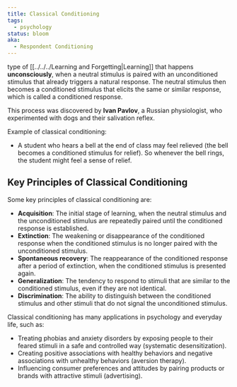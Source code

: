 ```yaml
---
title: Classical Conditioning
tags:
  - psychology
status: bloom
aka:
  - Respondent Conditioning
---
```

type of [[../../../Learning and Forgetting|Learning]] that happens **unconsciously**, when a neutral stimulus is paired with an unconditioned stimulus that already triggers a natural response. The neutral stimulus then becomes a conditioned stimulus that elicits the same or similar response, which is called a conditioned response. 

This process was discovered by **Ivan Pavlov**, a Russian physiologist, who experimented with dogs and their salivation reflex. 

Example of classical conditioning:
- A student who hears a bell at the end of class may feel relieved (the bell becomes a conditioned stimulus for relief). So whenever the bell rings, the student might feel a sense of relief. 


## Key Principles of Classical Conditioning

Some key principles of classical conditioning are:

- **Acquisition**: The initial stage of learning, when the neutral stimulus and the unconditioned stimulus are repeatedly paired until the conditioned response is established.
- **Extinction**: The weakening or disappearance of the conditioned response when the conditioned stimulus is no longer paired with the unconditioned stimulus.
- **Spontaneous recovery**: The reappearance of the conditioned response after a period of extinction, when the conditioned stimulus is presented again.
- **Generalization**: The tendency to respond to stimuli that are similar to the conditioned stimulus, even if they are not identical.
- **Discrimination**: The ability to distinguish between the conditioned stimulus and other stimuli that do not signal the unconditioned stimulus.

Classical conditioning has many applications in psychology and everyday life, such as:

- Treating phobias and anxiety disorders by exposing people to their feared stimuli in a safe and controlled way (systematic desensitization).
- Creating positive associations with healthy behaviors and negative associations with unhealthy behaviors (aversion therapy).
- Influencing consumer preferences and attitudes by pairing products or brands with attractive stimuli (advertising).

